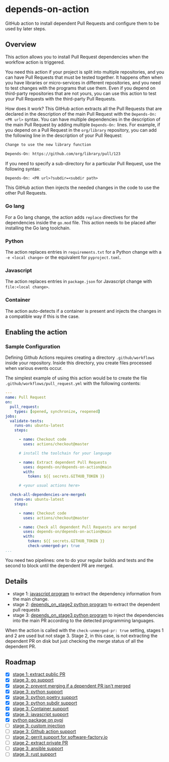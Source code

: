 # depends-on-action

GitHub action to install dependent Pull Requests and configure them to be used
by later steps.

## Overview

This action allows you to install Pull Request dependencies when the workflow
action is triggered.

You need this action if your project is split into multiple repositories, and you can have Pull Requests that must be tested together. It happens often when you have libraries or micro-services in different repositories, and you need to test changes with the programs that use them. Even if you depend on third-party repositories that are not yours, you can use this action to test your Pull Requests with the third-party Pull Requests.

How does it work? This GitHub action extracts all the Pull Requests that are declared in the description of the main Pull Request with the `Depends-On: <PR url>` syntax. You can have multiple dependencies in the description of the main Pull Request by adding multiple `Depends-On:` lines. For example, if you depend on a Pull Request in the `org/library` repository, you can add the following line in the description of your Pull Request:

```txt
Change to use the new library function

Depends-On: https://github.com/org/library/pull/123
```

If you need to specify a sub-directory for a particular Pull Request, use the following syntax:

```txt
Depends-On: <PR url>?subdir=<subdir path>
```

This GitHub action then injects the needed changes in the code to use the other Pull Requests.

### Go lang

For a Go lang change, the action adds `replace` directives for the dependencies inside the `go.mod` file. This action needs to be placed after installing the Go lang toolchain.

### Python

The action replaces entries in `requirements.txt` for a Python change with a `-e <local change>` or the equivalent for `pyproject.toml`.

### Javascript

The action replaces entries in `package.json` for Javascript change with `file:<local change>`.

### Container

The action auto-detects if a container is present and injects the changes in a compatible way if this is the case.

## Enabling the action

### Sample Configuration

Defining Github Actions requires creating a directory `.github/workflows` inside your repository. Inside this directory, you create files processed when various events occur.

The simplest example of using this action would be to create the file `.github/workflows/pull_request.yml` with the following contents:

```yaml
---
name: Pull Request
on:
  pull_request:
    types: [opened, synchronize, reopened]
jobs:
  validate-tests:
    runs-on: ubuntu-latest
    steps:

      - name: Checkout code
        uses: actions/checkout@master

      # install the toolchain for your language

      - name: Extract dependent Pull Requests
        uses: depends-on/depends-on-action@main
        with:
          token: ${{ secrets.GITHUB_TOKEN }}

      # <your usual actions here>

  check-all-dependencies-are-merged:
    runs-on: ubuntu-latest
    steps:

      - name: Checkout code
        uses: actions/checkout@master

      - name: Check all dependent Pull Requests are merged
        uses: depends-on/depends-on-action@main
        with:
          token: ${{ secrets.GITHUB_TOKEN }}
          check-unmerged-pr: true
...
```

You need two pipelines: one to do your regular builds and tests and the second to block until the dependent PR are merged.

## Details

- stage 1: [javascript program](index.js) to extract the dependency information from the main change.
- stage 2: [depends_on_stage2 python program](depends_on_stage2) to extract the dependent pull requests
- stage 3: [depends_on_stage3 python program](depends_on_stage3) to inject the dependencies into the main PR according to the detected programming languages.

When the action is called with the `check-unmerged-pr: true` setting, stages 1 and 2 are used but not stage 3. Stage 2, in this case, is not extracting the dependent PR on disk but just checking the merge status of all the dependent PR.

## Roadmap

- [x] [stage 1: extract public PR](https://github.com/depends-on/depends-on-action/issues/2)
- [x] [stage 3: go support](https://github.com/depends-on/depends-on-action/issues/3)
- [x] [stage 2: prevent merging if a dependent PR isn't merged](https://github.com/depends-on/depends-on-action/issues/10)
- [x] [stage 3: python support](https://github.com/depends-on/depends-on-action/issues/8)
- [x] [stage 3: python poetry support](https://github.com/depends-on/depends-on-action/issues/18)
- [x] [stage 3: python subdir support](https://github.com/depends-on/depends-on-action/issues/19)
- [x] [stage 3: Container support](https://github.com/depends-on/depends-on-action/issues/17)
- [x] [stage 3: javascript support](https://github.com/depends-on/depends-on-action/issues/12)
- [x] [python package on pypi](https://github.com/depends-on/depends-on-action/issues/31)
- [ ] [stage 3: custom injection](https://github.com/depends-on/depends-on-action/issues/4)
- [ ] [stage 3: Github action support](https://github.com/depends-on/depends-on-action/issues/5)
- [ ] [stage 2: gerrit support for software-factory.io](https://github.com/depends-on/depends-on-action/issues/6)
- [ ] [stage 2: extract private PR](https://github.com/depends-on/depends-on-action/issues/7)
- [ ] [stage 3: ansible support](https://github.com/depends-on/depends-on-action/issues/9)
- [ ] [stage 3: rust support](https://github.com/depends-on/depends-on-action/issues/11)
